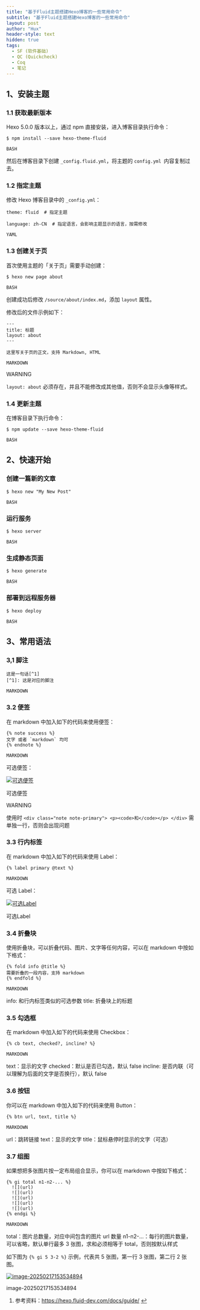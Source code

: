 ```yaml
---
title: "基于Fluid主题搭建Hexo博客的一些常用命令"
subtitle: "基于Fluid主题搭建Hexo博客的一些常用命令"
layout: post
author: "Hux"
header-style: text
hidden: true
tags:
  - SF (软件基础)
  - QC (Quickcheck)
  - Coq
  - 笔记
---
```




## 1、安装主题

### 1.1 获取最新版本

Hexo 5.0.0 版本以上，通过 npm 直接安装，进入博客目录执行命令：

```
$ npm install --save hexo-theme-fluid

BASH
```

然后在博客目录下创建 `_config.fluid.yml`，将主题的 `config.yml `内容复制过去。

### 1.2 指定主题

修改 Hexo 博客目录中的 `_config.yml`：

```
theme: fluid  # 指定主题

language: zh-CN  # 指定语言，会影响主题显示的语言，按需修改

YAML
```

### 1.3 创建关于页

首次使用主题的「关于页」需要手动创建：

```
$ hexo new page about

BASH
```

创建成功后修改 `/source/about/index.md`，添加 `layout` 属性。

修改后的文件示例如下：

```
---
title: 标题
layout: about
---

这里写关于页的正文，支持 Markdown, HTML

MARKDOWN
```

WARNING

`layout: about` 必须存在，并且不能修改成其他值，否则不会显示头像等样式。

### 1.4 更新主题

在博客目录下执行命令：

```
$ npm update --save hexo-theme-fluid

BASH
```

## 2、快速开始

### 创建一篇新的文章

```
$ hexo new "My New Post"

BASH
```

### 运行服务

```
$ hexo server

BASH
```

### 生成静态页面

```
$ hexo generate

BASH
```

### 部署到远程服务器

```
$ hexo deploy

BASH
```

## 3、常用语法

### 3,1 脚注

```
这是一句话[^1]
[^1]: 这是对应的脚注

MARKDOWN
```

### 3.2 便签

在 markdown 中加入如下的代码来使用便签：

```
{% note success %}
文字 或者 `markdown` 均可
{% endnote %}

MARKDOWN
```

可选便签：

[![可选便签](https://typora2007.oss-cn-beijing.aliyuncs.com/image_for_typora/image-20250217152817426.png)](https://nail-clipper.oss-cn-beijing.aliyuncs.com/img/image-20250217152817426.png)

可选便签



WARNING

使用时 `<div class="note note-primary"> <p><code>和</code></p> </div>` 需单独一行，否则会出现问题

### 3.3 行内标签

在 markdown 中加入如下的代码来使用 Label：

```
{% label primary @text %}

MARKDOWN
```

可选 Label：

[![可选Label](https://typora2007.oss-cn-beijing.aliyuncs.com/image_for_typora/image-20250217153049230.png)](https://nail-clipper.oss-cn-beijing.aliyuncs.com/img/image-20250217153049230.png)

可选Label



### 3.4 折叠块

使用折叠块，可以折叠代码、图片、文字等任何内容，可以在 markdown 中按如下格式：

```
{% fold info @title %}
需要折叠的一段内容，支持 markdown
{% endfold %}

MARKDOWN
```

info: 和行内标签类似的可选参数 title: 折叠块上的标题

### 3.5 勾选框

在 markdown 中加入如下的代码来使用 Checkbox：

```
{% cb text, checked?, incline? %}

MARKDOWN
```

text：显示的文字
checked：默认是否已勾选，默认 false
incline: 是否内联（可以理解为后面的文字是否换行），默认 false

### 3.6 按钮

你可以在 markdown 中加入如下的代码来使用 Button：

```
{% btn url, text, title %}

MARKDOWN
```

url：跳转链接
text：显示的文字
title：鼠标悬停时显示的文字（可选）

### 3.7 组图

如果想把多张图片按一定布局组合显示，你可以在 markdown 中按如下格式：

```
{% gi total n1-n2-... %}
  ![](url)
  ![](url)
  ![](url)
  ![](url)
  ![](url)
{% endgi %}

MARKDOWN
```

total：图片总数量，对应中间包含的图片 url 数量
n1-n2-…：每行的图片数量，可以省略，默认单行最多 3 张图，求和必须相等于 total，否则按默认样式

如下图为 `{% gi 5 3-2 %}` 示例，代表共 5 张图，第一行 3 张图，第二行 2 张图。

[![image-20250217153534894](https://typora2007.oss-cn-beijing.aliyuncs.com/image_for_typora/image-20250217153534894.png)](https://nail-clipper.oss-cn-beijing.aliyuncs.com/img/image-20250217153534894.png)

image-20250217153534894



1. 参考资料：https://hexo.fluid-dev.com/docs/guide/ [↩](https://wxwdaydayup.top/2025/02/05/基于Fluid主题搭建Hexo博客的一些常用命令/#fnref:1)





